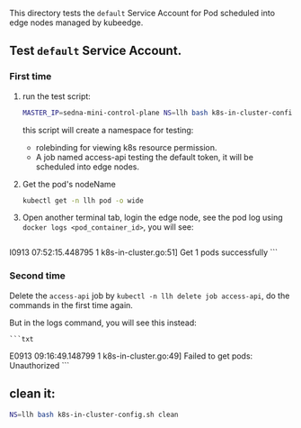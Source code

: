 
This directory tests the `default` Service Account for Pod scheduled into edge nodes managed by kubeedge.
## Test `default` Service Account.

### First time
1. run the test script:
	```bash
	MASTER_IP=sedna-mini-control-plane NS=llh bash k8s-in-cluster-config.sh
	```
	this script will create a namespace for testing:
	- rolebinding for viewing k8s resource permission.
	- A job named access-api testing the default token,  it will be scheduled into edge nodes.

1. Get the pod's nodeName
	```bash
	kubectl get -n llh pod -o wide
	```
1. Open another terminal tab, login the edge node, see the pod log using `docker logs <pod_container_id>`, you will see:
	```txt
I0913 07:52:15.448795       1 k8s-in-cluster.go:51] Get 1 pods successfully
	```

### Second time
Delete the `access-api` job by `kubectl -n llh delete job access-api`, do the commands in the first time again.

But in the logs command, you will see this instead:

	```txt
E0913 09:16:49.148799       1 k8s-in-cluster.go:49] Failed to get pods: Unauthorized
	```

## clean it:
```bash
NS=llh bash k8s-in-cluster-config.sh clean
```
